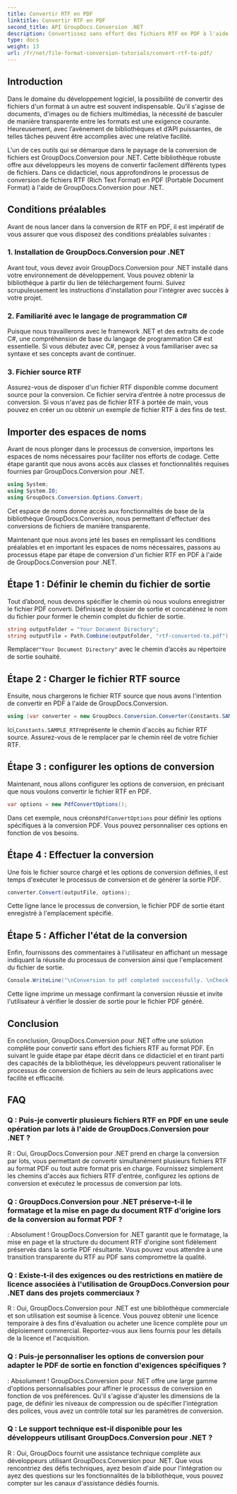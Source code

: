 ```yaml
---
title: Convertir RTF en PDF
linktitle: Convertir RTF en PDF
second_title: API GroupDocs.Conversion .NET
description: Convertissez sans effort des fichiers RTF en PDF à l'aide de GroupDocs.Conversion pour .NET. Suivez nos étapes d'intégration étape par étape et libérez la puissance de la conversion de fichiers.
type: docs
weight: 13
url: /fr/net/file-format-conversion-tutorials/convert-rtf-to-pdf/
---
```

## Introduction

Dans le domaine du développement logiciel, la possibilité de convertir des fichiers d'un format à un autre est souvent indispensable. Qu'il s'agisse de documents, d'images ou de fichiers multimédias, la nécessité de basculer de manière transparente entre les formats est une exigence courante. Heureusement, avec l’avènement de bibliothèques et d’API puissantes, de telles tâches peuvent être accomplies avec une relative facilité.

L'un de ces outils qui se démarque dans le paysage de la conversion de fichiers est GroupDocs.Conversion pour .NET. Cette bibliothèque robuste offre aux développeurs les moyens de convertir facilement différents types de fichiers. Dans ce didacticiel, nous approfondirons le processus de conversion de fichiers RTF (Rich Text Format) en PDF (Portable Document Format) à l'aide de GroupDocs.Conversion pour .NET.

## Conditions préalables

Avant de nous lancer dans la conversion de RTF en PDF, il est impératif de vous assurer que vous disposez des conditions préalables suivantes :

### 1. Installation de GroupDocs.Conversion pour .NET

Avant tout, vous devez avoir GroupDocs.Conversion pour .NET installé dans votre environnement de développement. Vous pouvez obtenir la bibliothèque à partir du lien de téléchargement fourni. Suivez scrupuleusement les instructions d'installation pour l'intégrer avec succès à votre projet.

### 2. Familiarité avec le langage de programmation C#

Puisque nous travaillerons avec le framework .NET et des extraits de code C#, une compréhension de base du langage de programmation C# est essentielle. Si vous débutez avec C#, pensez à vous familiariser avec sa syntaxe et ses concepts avant de continuer.

### 3. Fichier source RTF

Assurez-vous de disposer d'un fichier RTF disponible comme document source pour la conversion. Ce fichier servira d’entrée à notre processus de conversion. Si vous n'avez pas de fichier RTF à portée de main, vous pouvez en créer un ou obtenir un exemple de fichier RTF à des fins de test.

## Importer des espaces de noms

Avant de nous plonger dans le processus de conversion, importons les espaces de noms nécessaires pour faciliter nos efforts de codage. Cette étape garantit que nous avons accès aux classes et fonctionnalités requises fournies par GroupDocs.Conversion pour .NET.

```csharp
using System;
using System.IO;
using GroupDocs.Conversion.Options.Convert;
```

Cet espace de noms donne accès aux fonctionnalités de base de la bibliothèque GroupDocs.Conversion, nous permettant d'effectuer des conversions de fichiers de manière transparente.

Maintenant que nous avons jeté les bases en remplissant les conditions préalables et en important les espaces de noms nécessaires, passons au processus étape par étape de conversion d'un fichier RTF en PDF à l'aide de GroupDocs.Conversion pour .NET.

## Étape 1 : Définir le chemin du fichier de sortie

Tout d’abord, nous devons spécifier le chemin où nous voulons enregistrer le fichier PDF converti. Définissez le dossier de sortie et concaténez le nom du fichier pour former le chemin complet du fichier de sortie.

```csharp
string outputFolder = "Your Document Directory";
string outputFile = Path.Combine(outputFolder, "rtf-converted-to.pdf");
```

 Remplacer`"Your Document Directory"` avec le chemin d’accès au répertoire de sortie souhaité.

## Étape 2 : Charger le fichier RTF source

Ensuite, nous chargerons le fichier RTF source que nous avons l'intention de convertir en PDF à l'aide de GroupDocs.Conversion.

```csharp
using (var converter = new GroupDocs.Conversion.Converter(Constants.SAMPLE_RTF))
```

 Ici,`Constants.SAMPLE_RTF`représente le chemin d'accès au fichier RTF source. Assurez-vous de le remplacer par le chemin réel de votre fichier RTF.

## Étape 3 : configurer les options de conversion

Maintenant, nous allons configurer les options de conversion, en précisant que nous voulons convertir le fichier RTF en PDF.

```csharp
var options = new PdfConvertOptions();
```

 Dans cet exemple, nous créons`PdfConvertOptions` pour définir les options spécifiques à la conversion PDF. Vous pouvez personnaliser ces options en fonction de vos besoins.

## Étape 4 : Effectuer la conversion

Une fois le fichier source chargé et les options de conversion définies, il est temps d'exécuter le processus de conversion et de générer la sortie PDF.

```csharp
converter.Convert(outputFile, options);
```

Cette ligne lance le processus de conversion, le fichier PDF de sortie étant enregistré à l'emplacement spécifié.

## Étape 5 : Afficher l'état de la conversion

Enfin, fournissons des commentaires à l'utilisateur en affichant un message indiquant la réussite du processus de conversion ainsi que l'emplacement du fichier de sortie.

```csharp
Console.WriteLine("\nConversion to pdf completed successfully. \nCheck output in {0}", outputFolder);
```

Cette ligne imprime un message confirmant la conversion réussie et invite l'utilisateur à vérifier le dossier de sortie pour le fichier PDF généré.

## Conclusion

En conclusion, GroupDocs.Conversion pour .NET offre une solution complète pour convertir sans effort des fichiers RTF au format PDF. En suivant le guide étape par étape décrit dans ce didacticiel et en tirant parti des capacités de la bibliothèque, les développeurs peuvent rationaliser le processus de conversion de fichiers au sein de leurs applications avec facilité et efficacité.

## FAQ

### Q : Puis-je convertir plusieurs fichiers RTF en PDF en une seule opération par lots à l'aide de GroupDocs.Conversion pour .NET ?

R : Oui, GroupDocs.Conversion pour .NET prend en charge la conversion par lots, vous permettant de convertir simultanément plusieurs fichiers RTF au format PDF ou tout autre format pris en charge. Fournissez simplement les chemins d'accès aux fichiers RTF d'entrée, configurez les options de conversion et exécutez le processus de conversion par lots.

### Q : GroupDocs.Conversion pour .NET préserve-t-il le formatage et la mise en page du document RTF d'origine lors de la conversion au format PDF ?

: Absolument ! GroupDocs.Conversion for .NET garantit que le formatage, la mise en page et la structure du document RTF d'origine sont fidèlement préservés dans la sortie PDF résultante. Vous pouvez vous attendre à une transition transparente du RTF au PDF sans compromettre la qualité.

### Q : Existe-t-il des exigences ou des restrictions en matière de licence associées à l'utilisation de GroupDocs.Conversion pour .NET dans des projets commerciaux ?

R : Oui, GroupDocs.Conversion pour .NET est une bibliothèque commerciale et son utilisation est soumise à licence. Vous pouvez obtenir une licence temporaire à des fins d'évaluation ou acheter une licence complète pour un déploiement commercial. Reportez-vous aux liens fournis pour les détails de la licence et l'acquisition.

### Q : Puis-je personnaliser les options de conversion pour adapter le PDF de sortie en fonction d'exigences spécifiques ?

: Absolument ! GroupDocs.Conversion pour .NET offre une large gamme d'options personnalisables pour affiner le processus de conversion en fonction de vos préférences. Qu'il s'agisse d'ajuster les dimensions de la page, de définir les niveaux de compression ou de spécifier l'intégration des polices, vous avez un contrôle total sur les paramètres de conversion.

### Q : Le support technique est-il disponible pour les développeurs utilisant GroupDocs.Conversion pour .NET ?

R : Oui, GroupDocs fournit une assistance technique complète aux développeurs utilisant GroupDocs.Conversion pour .NET. Que vous rencontriez des défis techniques, ayez besoin d'aide pour l'intégration ou ayez des questions sur les fonctionnalités de la bibliothèque, vous pouvez compter sur les canaux d'assistance dédiés fournis.